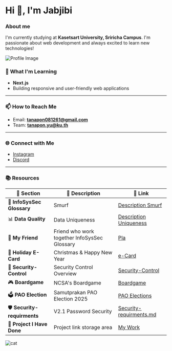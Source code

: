 # Hi 👋, I'm Jabjibi
### **About me** 
  I'm currently studying at **Kasetsart University, Sriricha Campus**. I'm passionate about web development and always excited to learn new technologies!

![Profile Image](./image_readme/image_me.jpg)

### 🌱 **What I'm Learning**
- **Next.js**
- Building responsive and user-friendly web applications

---

### 📫 **How to Reach Me**
- Email: **tanapon081261@gmail.com**
- Team: **tanapon.yu@ku.th**

---

### 🌐 **Connect with Me**
- [Instagram](https://instagram.com/jjab_bb)
- [Discord](https://discord.gg/Wtuw6Z5K)

---

### 📚 **Resources**

| 📂 **Section** | 📝 **Description** | 🔗 **Link** |  
|---|---|---|  
| 🔵 **InfoSysSec Glossary** | Smurf | [Description Smurf](smurf.md) |  
| 📊 **Data Quality** | Data Uniqueness | [Description Uniqueness](uniqueness.md) |  
| 👫 **My Friend** | Friend who work together InfoSysSec Glossary | [Pla](https://jis03.github.io) |  
| 🌲 **Holiday E-Card** | Christmas & Happy New Year | [e-Card](e-card.md) |  
| 🔐 **Security-Control** | Security Control Overview | [Security-Control](security-control.md) |  
| 🎮 **Boardgame** | NCSA's Boardgame | [Boardgame](boardgame.md) |  
| 🗳️ **PAO Election** | Samutprakan PAO Election 2025 | [PAO Elections](pao-elections.md) |  
| 🛡️ **Security-requirments** | V2.1 Password Security | [Security-requirments.md](security-requirments.md) |  
| 💼 **Project I Have Done** | Project link storage area | [My Work](mywork.md) |  






![cat](https://media.tenor.com/wht0_M71CxsAAAAi/milkie-spin-milkie-vt.gif)

